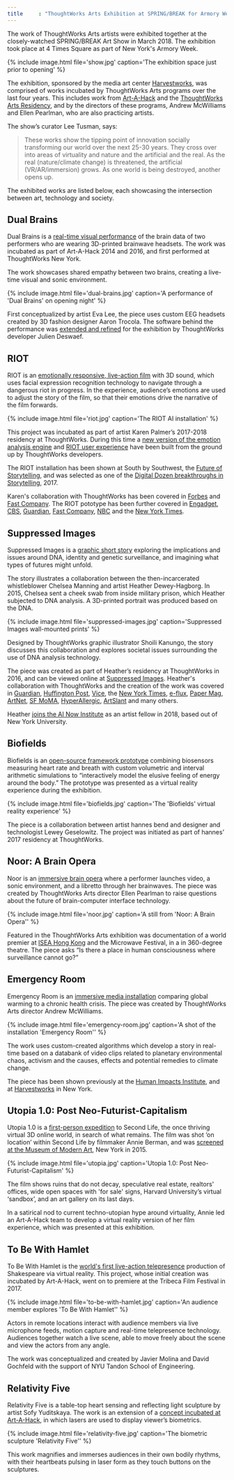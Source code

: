 ```yaml
---
title     : "ThoughtWorks Arts Exhibition at SPRING/BREAK for Armory Week 2018"
---
```

The work of ThoughtWorks Arts artists were exhibited together at the closely-watched SPRING/BREAK Art Show in March 2018. The exhibition took place at 4 Times Square as part of New York's Armory Week.

{% include image.html file='show.jpg'
   caption='The exhibition space just prior to opening' %}

The exhibition, sponsored by the media art center [Harvestworks](http://www.harvestworks.org/), was comprised of works incubated by ThoughtWorks Arts programs over the last four years. This includes work from [Art-A-Hack](https://artahack.io) and the [ThoughtWorks Arts Residency](https://thoughtworksarts.io), and by the directors of these programs, Andrew McWilliams and Ellen Pearlman, who are also practicing artists.

<!--excerpt-ends-->

The show’s curator Lee Tusman, says:
> These works show the tipping point of innovation socially transforming our world over the next 25-30 years. They cross over into areas of virtuality and nature and the artificial and the real. As the real (nature/climate change) is threatened, the artificial (VR/AR/immersion) grows. As one world is being destroyed, another opens up.

The exhibited works are listed below, each showcasing the intersection between art, technology and society.

## Dual Brains
Dual Brains is a [real-time visual performance](https://artahack.io/projects/dual-brains/) of the brain data of two performers who are wearing 3D-printed brainwave headsets. The work was incubated as part of Art-A-Hack 2014 and 2016, and first performed at ThoughtWorks New York.

The work showcases shared empathy between two brains, creating a live-time visual and sonic environment.

{% include image.html file='dual-brains.jpg'
   caption='A performance of \'Dual Brains\' on opening night' %}

First conceptualized by artist Eva Lee, the piece uses custom EEG headsets created by 3D fashion designer Aaron Trocola. The software behind the performance was [extended and refined](https://github.com/thoughtworksarts/Dual_Brains) for the exhibition by ThoughtWorks developer Julien Deswaef.

## RIOT
RIOT is an [emotionally responsive, live-action film](/blog/karen-palmer-ai-residency/) with 3D sound, which uses facial expression recognition technology to navigate through a dangerous riot in progress. In the experience, audience’s emotions are used to adjust the story of the film, so that their emotions drive the narrative of the film forwards.

{% include image.html file='riot.jpg'
   caption='The RIOT AI installation' %}

This project was incubated as part of artist Karen Palmer’s 2017-2018 residency at ThoughtWorks. During this time a [new version of the emotion analysis engine](https://github.com/thoughtworksarts/EmoPy) and [RIOT user experience](https://github.com/thoughtworksarts/riot) have been built from the ground up by ThoughtWorks developers.

The RIOT installation has been shown at South by Southwest, the [Future of Storytelling](https://futureofstorytelling.org/project/riot), and was selected as one of the [Digital Dozen breakthroughs in Storytelling](http://digitaldozen.io/2017-awards/), 2017.

Karen's collaboration with ThoughtWorks has been covered in [Forbes](https://www.forbes.com/sites/katmustatea/2017/12/30/this-filmmaker-from-the-future-can-teach-you-to-channel-your-fear/) and [Fast Company](https://www.fastcompany.com/40498786/when-your-fear-is-the-remote-control). The RIOT pototype has been further covered in [Engadget](https://www.engadget.com/2017/10/13/riot-2-interactive-film-karen-palmer-interview/), [CBS](http://newyork.cbslocal.com/2017/06/16/impulse-response/), [Guardian](https://www.theguardian.com/science/blog/2017/mar/29/its-a-riot-the-stressful-ai-simulation-built-to-understand-your-emotions), [Fast Company](https://www.fastcompany.com/3066396/this-film-lets-you-know-how-you-would-handle-yourself-in-a-riot), [NBC](http://www.nbcnews.com/tech/security/facial-recognition-technology-raises-privacy-concerns-n676836) and the [New York Times](https://www.nytimes.com/2016/10/02/nyregion/storytelling-in-the-virtual-age-at-fost-fest.html).

## Suppressed Images

Suppressed Images is a [graphic short story](/projects/suppressed-images/) exploring the implications and issues around DNA, identity and genetic surveillance, and imagining what types of futures might unfold.

The story illustrates a collaboration between the then-incarcerated whistleblower Chelsea Manning and artist Heather Dewey-Hagborg. In 2015, Chelsea sent a cheek swab from inside military prison, which Heather subjected to DNA analysis. A 3D-printed portrait was produced based on the DNA.

{% include image.html file='suppressed-images.jpg'
   caption='Suppressed Images wall-mounted prints' %}

Designed by ThoughtWorks graphic illustrator Shoili Kanungo, the story discusses this collaboration and explores societal issues surrounding the use of DNA analysis technology.

The piece was created as part of Heather’s residency at ThoughtWorks in 2016, and can be viewed online at [Suppressed Images](https://suppressedimages.net/). Heather's collaboration with ThoughtWorks and the creation of the work was covered in [Guardian](https://www.theguardian.com/culture/2017/aug/03/chelsea-manning-hair-clippings-artist-portraits-dna), [Huffington Post](https://www.huffingtonpost.co.uk/entry/chelsea-manning-dna-art_us_595cf03de4b0da2c73264c1c), [Vice](https://creators.vice.com/en_us/article/ez5jgp/chelsea-manning-suppressed-images-graphic-novel), the [New York Times](https://www.nytimes.com/2017/06/30/arts/design/chelsea-manning-dna-art-show-lower-manhattan.html), [e-flux](https://conversations.e-flux.com/t/heather-dewey-hagborg-hacking-biopolitics/6045), [Paper Mag](http://www.papermag.com/artist-heather-dewey-hagborg-on-working-with-chelsea-manning-and-their-2197635582.html), [ArtNet](https://news.artnet.com/exhibitions/chelsea-manning-1041596), [SF MoMA](https://openspace.sfmoma.org/2017/03/suppressed-images-and-radical-love/), [HyperAllergic](https://hyperallergic.com/394117/chelsea-manning-heather-dewey-hagborg-fridman-gallery/), [ArtSlant](https://www.artslant.com/sf/articles/show/46776-heather-dewey-hagborg-questions-dna-as-big-data) and many others.

Heather [joins the AI Now Institute](https://ainowinstitute.org/people/heather-dewey-hagborg.html) as an artist fellow in 2018, based out of New York University.

## Biofields
Biofields is an [open-source framework prototype](/projects/biofields/) combining biosensors measuring heart rate and breath with custom volumetric and interval arithmetic simulations to “interactively model the elusive feeling of energy around the body.” The prototype was presented as a virtual reality experience during the exhibition.

{% include image.html file='biofields.jpg'
   caption='The \'Biofields\' virtual reality experience' %}

The piece is a collaboration between artist hannes bend and designer and technologist Lewey Geselowitz. The project was initiated as part of hannes’ 2017 residency at ThoughtWorks.

## Noor: A Brain Opera
Noor is an [immersive brain opera](https://creators.vice.com/en_us/article/wnpm3w/eeg-brainwave-opera-hong-kong) where a performer launches video, a sonic environment, and a libretto through her brainwaves. The piece was created by ThoughtWorks Arts director Ellen Pearlman to raise questions about the future of brain-computer interface technology.

{% include image.html file='noor.jpg'
   caption='A still from \'Noor: A Brain Opera\'' %}

Featured in the ThoughtWorks Arts exhibition was documentation of a world premier at [ISEA Hong Kong](http://isea2016.isea-international.org/) and the Microwave Festival, in a in 360-degree theatre. The piece asks “Is there a place in human consciousness where surveillance cannot go?”

## Emergency Room
Emergency Room is an [immersive media installation](https://jahya.net/works/emergency-room/) comparing global warming to a chronic health crisis. The piece was created by ThoughtWorks Arts director Andrew McWilliams.

{% include image.html file='emergency-room.jpg'
   caption='A shot of the installation \'Emergency Room\'' %}

The work uses custom-created algorithms which develop a story in real-time based on a databank of video clips related to planetary environmental chaos, activism and the causes, effects and potential remedies to climate change.

The piece has been shown previously at the [Human Impacts Institute](https://www.humanimpactsinstitute.org/cca2017), and at [Harvestworks](http://www.harvestworks.org/calls-to-action/) in New York.

## Utopia 1.0: Post Neo-Futurist-Capitalism
Utopia 1.0  is a [first-person expedition](https://artahack.io/projects/utopia/) to Second Life, the once thriving virtual 3D online world, in search of what remains. The film was shot ‘on location’ within Second Life by filmmaker Annie Berman, and was [screened at the Museum of Modern Art](https://www.moma.org/calendar/events/1806), New York in 2015.

{% include image.html file='utopia.jpg'
   caption='Utopia 1.0: Post Neo-Futurist-Capitalism' %}

The film shows ruins that do not decay, speculative real estate, realtors' offices, wide open spaces with 'for sale' signs, Harvard University’s virtual ‘sandbox’, and an art gallery on its last days.

In a satirical nod to current techno-utopian hype around virtuality, Annie led an Art-A-Hack team to develop a virtual reality version of her film experience, which was presented at this exhibition.

## To Be With Hamlet
To Be With Hamlet is the [world's first live-action telepresence](https://artahack.io/projects/hamlet-vr/) production of Shakespeare via virtual reality. This project, whose initial creation was incubated by Art-A-Hack, went on to premiere at the Tribeca Film Festival in 2017.

{% include image.html file='to-be-with-hamlet.jpg'
   caption='An audience member explores \'To Be With Hamlet\'' %}

Actors in remote locations interact with audience members via live microphone feeds, motion capture and real-time telepresence technology. Audiences together watch a live scene, able to move freely about the scene and view the actors from any angle.

The work was conceptualized and created by Javier Molina and David Gochfeld with the support of NYU Tandon School of Engineering.

## Relativity Five
Relativity Five is a table-top heart sensing and reflecting light sculpture by artist Sofy Yuditskaya. The work is an extension of a [concept incubated at Art-A-Hack](https://artahack.io/projects/aurora-borealis/), in which lasers are used to display viewer’s biometrics.

{% include image.html file='relativity-five.jpg'
   caption='The biometric sculpture \'Relativity Five\'' %}

This work magnifies and immerses audiences in their own bodily rhythms, with their heartbeats pulsing in laser form as they touch buttons on the sculptures.